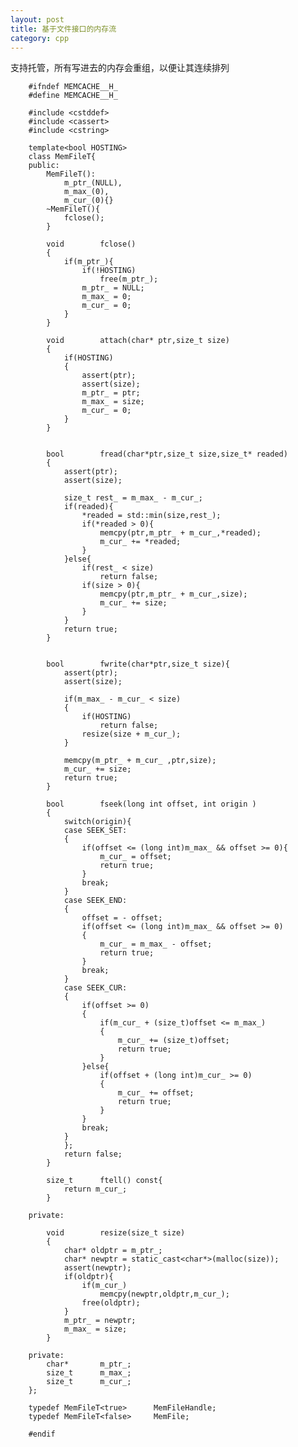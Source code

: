 ```yaml
---
layout: post
title: 基于文件接口的内存流
category: cpp
---
```



支持托管，所有写进去的内存会重组，以便让其连续排列


        #ifndef MEMCACHE__H_
        #define MEMCACHE__H_

        #include <cstddef>
        #include <cassert>
        #include <cstring>

        template<bool HOSTING>
        class MemFileT{
        public:
            MemFileT():
                m_ptr_(NULL),
                m_max_(0),
                m_cur_(0){}
            ~MemFileT(){
                fclose();
            }

            void		fclose()
            {
                if(m_ptr_){
                    if(!HOSTING)
                        free(m_ptr_);
                    m_ptr_ = NULL;
                    m_max_ = 0;
                    m_cur_ = 0;
                }
            }
            
            void		attach(char* ptr,size_t size)
            {
                if(HOSTING)
                {
                    assert(ptr);
                    assert(size);
                    m_ptr_ = ptr;
                    m_max_ = size;
                    m_cur_ = 0;
                }
            }
            

            bool		fread(char*ptr,size_t size,size_t* readed)
            {
                assert(ptr);
                assert(size);
                
                size_t rest_ = m_max_ - m_cur_;
                if(readed){
                    *readed = std::min(size,rest_);
                    if(*readed > 0){
                        memcpy(ptr,m_ptr_ + m_cur_,*readed);
                        m_cur_ += *readed;
                    }
                }else{
                    if(rest_ < size)
                        return false;	
                    if(size > 0){
                        memcpy(ptr,m_ptr_ + m_cur_,size);
                        m_cur_ += size;
                    }
                }
                return true;
            }
            
            
            bool		fwrite(char*ptr,size_t size){
                assert(ptr);
                assert(size);
                
                if(m_max_ - m_cur_ < size)
                {
                    if(HOSTING)
                        return false;
                    resize(size + m_cur_);
                }

                memcpy(m_ptr_ + m_cur_ ,ptr,size);
                m_cur_ += size;
                return true;
            }

            bool		fseek(long int offset, int origin )
            {
                switch(origin){
                case SEEK_SET:
                {
                    if(offset <= (long int)m_max_ && offset >= 0){
                        m_cur_ = offset;
                        return true;
                    }
                    break;
                }
                case SEEK_END:
                {
                    offset = - offset;
                    if(offset <= (long int)m_max_ && offset >= 0)
                    {
                        m_cur_ = m_max_ - offset;
                        return true;
                    }
                    break;
                }
                case SEEK_CUR:
                {
                    if(offset >= 0)
                    {
                        if(m_cur_ + (size_t)offset <= m_max_)
                        {
                            m_cur_ += (size_t)offset;
                            return true;
                        }
                    }else{
                        if(offset + (long int)m_cur_ >= 0)
                        {
                            m_cur_ += offset;
                            return true;
                        }
                    }
                    break;
                }
                };
                return false;
            }
            
            size_t		ftell() const{
                return m_cur_;
            }
            
        private:

            void		resize(size_t size)
            {
                char* oldptr = m_ptr_;
                char* newptr = static_cast<char*>(malloc(size));
                assert(newptr);
                if(oldptr){
                    if(m_cur_)
                        memcpy(newptr,oldptr,m_cur_);
                    free(oldptr);
                }
                m_ptr_ = newptr;
                m_max_ = size;
            }
            
        private:
            char*		m_ptr_;
            size_t		m_max_;
            size_t		m_cur_;
        };

        typedef MemFileT<true>		MemFileHandle;
        typedef MemFileT<false>		MemFile;

        #endif
